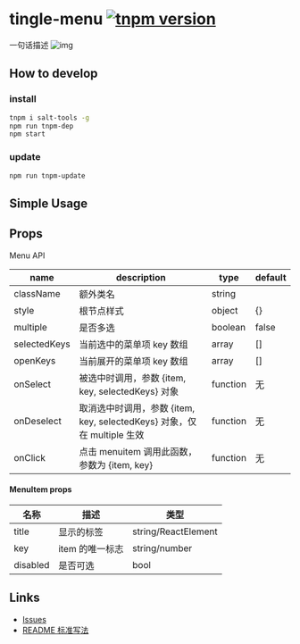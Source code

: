 # tingle-menu [![tnpm version](http://web.npm.alibaba-inc.com/badge/v/@ali/tingle-menu.svg?style=flat-square)](http://web.npm.alibaba-inc.com/package/@ali/tingle-menu)
一句话描述
![img](https://img.alicdn.com/tfs/TB11PhARVXXXXXDXFXXXXXXXXXX-337-855.png)


## How to develop

### install

```bash
tnpm i salt-tools -g
npm run tnpm-dep
npm start
```

### update

```bash
npm run tnpm-update
```

## Simple Usage

## Props

Menu API

| name     | description    | type     | default
|----------|----------------|----------|--------|
|className| 额外类名 | string | |
|style | 根节点样式 | object | {} |
|multiple | 是否多选 | boolean | false |
|selectedKeys | 当前选中的菜单项 key 数组 | array | [] |
|openKeys | 当前展开的菜单项 key 数组 | array | [] |
|onSelect | 被选中时调用，参数 {item, key, selectedKeys} 对象 | function | 无 |
|onDeselect | 取消选中时调用，参数 {item, key, selectedKeys} 对象，仅在 multiple 生效 | function | 无 |
|onClick | 点击 menuitem 调用此函数，参数为 {item, key} | function | 无 |

#### MenuItem props

|名称|描述|类型|
|----|---|---|
|title|显示的标签|string/ReactElement|
|key|item 的唯一标志| string/number |
|disabled|是否可选| bool|

## Links

- [Issues](http://gitlab.alibaba-inc.com/tingle-ui/tingle-menu/issues)
- [README 标准写法](http://gitlab.alibaba-inc.com/tingle-ui/doc/blob/master/README%E6%A0%87%E5%87%86%E5%86%99%E6%B3%95.md)
